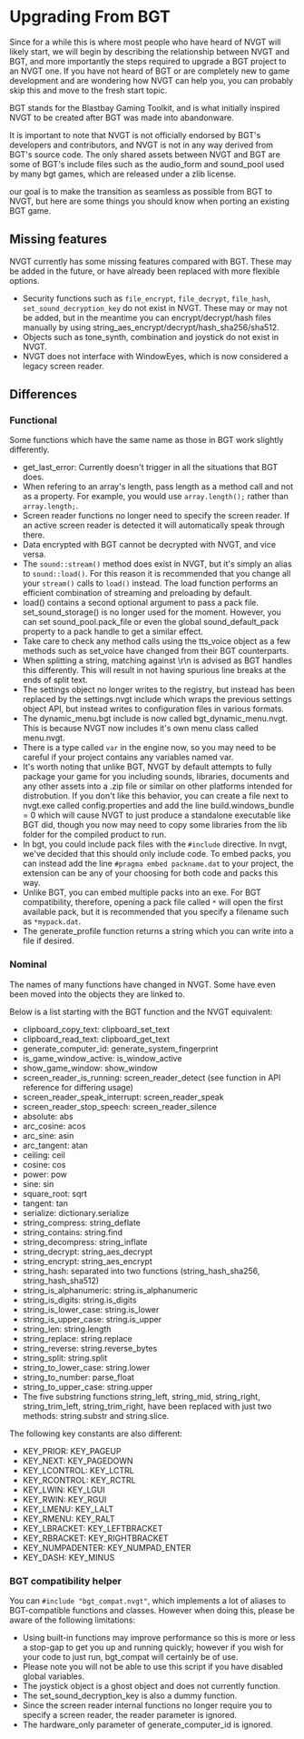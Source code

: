 # Upgrading From BGT
Since for a while this is where most people who have heard of NVGT will likely start, we will begin by describing the relationship between NVGT and BGT, and more importantly the steps required to upgrade a BGT project to an NVGT one. If you have not heard of BGT or are completely new to game development and are wondering how NVGT can help you, you can probably skip this and move to the fresh start topic.

BGT stands for the Blastbay Gaming Toolkit, and is what initially inspired NVGT to be created after BGT was made into abandonware.

It is important to note that NVGT is not officially endorsed by BGT's developers and contributors, and NVGT is not in any way derived from BGT's source code. The only shared assets between NVGT and BGT are some of BGT's include files such as the audio_form and sound_pool used by many bgt games, which are released under a zlib license.

our goal is to make the transition as seamless as possible from BGT to NVGT, but here are some things you should know when porting an existing BGT game.

## Missing features
NVGT currently has some missing features compared with BGT. These may be added in the future, or have already been replaced with more flexible options.
* Security functions such as `file_encrypt`, `file_decrypt`, `file_hash`, `set_sound_decryption_key` do not exist in NVGT. These may or may not be added, but in the meantime you can encrypt/decrypt/hash files manually by using string_aes_encrypt/decrypt/hash_sha256/sha512.
* Objects such as tone_synth, combination and joystick do not exist in NVGT.
* NVGT does not interface with WindowEyes, which is now considered a legacy screen reader.

## Differences
### Functional
Some functions which have the same name as those in BGT work slightly differently.
* get_last_error: Currently doesn't trigger in all the situations that BGT does.
* When refering to an array's length, pass length as a method call and not as a property. For example, you would use `array.length();` rather than `array.length;`.
* Screen reader functions no longer need to specify the screen reader. If an active screen reader is detected it will automatically speak through there.
* Data encrypted with BGT cannot be decrypted with NVGT, and vice versa.
* The `sound::stream()` method does exist in NVGT, but it's simply an alias to `sound::load()`. For this reason it is recommended that you change all your `stream()` calls to `load()` instead. The load function performs an  efficient combination of streaming and preloading by default.
* load() contains a second optional argument to pass a pack file. set_sound_storage() is no longer used for the moment. However, you can set sound_pool.pack_file or even the global sound_default_pack property to a pack handle to get a similar effect.
* Take care to check any method calls using the tts_voice object as a few methods such as set_voice have changed from their BGT counterparts.
* When splitting a string, matching against \r\n is advised as BGT handles this differently. This will result in not having spurious line breaks at the ends of split text.
* The settings object no longer writes to the registry, but instead has been replaced by the settings.nvgt include which wraps the previous settings object API, but instead writes to configuration files in various formats.
* The dynamic_menu.bgt include is now called bgt_dynamic_menu.nvgt. This is because NVGT now includes it's own menu class called menu.nvgt.
* There is a type called `var` in the engine now, so you may need to be careful if your project contains any variables named var.
* It's worth noting that unlike BGT, NVGT by default attempts to fully package your game for you including sounds, libraries, documents and any other assets into a .zip file or similar on other platforms intended for distrobution. If you don't like this behavior, you can create a file next to nvgt.exe called config.properties and add the line build.windows_bundle = 0 which will cause NVGT to just produce a standalone executable like BGT did, though you now may need to copy some libraries from the lib folder for the compiled product to run.
* In bgt, you could include pack files with the `#include` directive. In nvgt, we've decided that this should only include code. To embed packs, you can instead add the line `#pragma embed packname.dat` to your project, the extension can be any of your choosing for both code and packs this way.
* Unlike BGT, you can embed multiple packs into an exe. For BGT compatibility, therefore, opening a pack file called `*` will open the first available pack, but it is recommended that you specify a filename such as `*mypack.dat`.
* The generate_profile function returns a string which you can write into a file if desired.

### Nominal
The names of many functions have changed in NVGT. Some have even been moved into the objects they are linked to.

Below is a list starting with the BGT function and the NVGT equivalent:
* clipboard_copy_text: clipboard_set_text
* clipboard_read_text: clipboard_get_text
* generate_computer_id: generate_system_fingerprint
* is_game_window_active: is_window_active
* show_game_window: show_window
* screen_reader_is_running: screen_reader_detect (see function in API reference for differing usage)
* screen_reader_speak_interrupt: screen_reader_speak
* screen_reader_stop_speech: screen_reader_silence
* absolute: abs
* arc_cosine: acos
* arc_sine: asin
* arc_tangent: atan
* ceiling: ceil
* cosine: cos
* power: pow
* sine: sin
* square_root: sqrt
* tangent: tan
* serialize: dictionary.serialize
* string_compress: string_deflate
* string_contains: string.find
* string_decompress: string_inflate
* string_decrypt: string_aes_decrypt
* string_encrypt: string_aes_encrypt
* string_hash: separated into two functions (string_hash_sha256, string_hash_sha512)
* string_is_alphanumeric: string.is_alphanumeric
* string_is_digits: string.is_digits
* string_is_lower_case: string.is_lower
* string_is_upper_case: string.is_upper
* string_len: string.length
* string_replace: string.replace
* string_reverse: string.reverse_bytes
* string_split: string.split
* string_to_lower_case: string.lower
* string_to_number: parse_float
* string_to_upper_case: string.upper
* The five substring functions string_left, string_mid, string_right, string_trim_left, string_trim_right, have been replaced with just two methods: string.substr and string.slice.

The following key constants are also different:
* KEY_PRIOR: KEY_PAGEUP
* KEY_NEXT: KEY_PAGEDOWN
* KEY_LCONTROL: KEY_LCTRL
* KEY_RCONTROL: KEY_RCTRL
* KEY_LWIN: KEY_LGUI
* KEY_RWIN: KEY_RGUI
* KEY_LMENU: KEY_LALT
* KEY_RMENU: KEY_RALT
* KEY_LBRACKET: KEY_LEFTBRACKET
* KEY_RBRACKET: KEY_RIGHTBRACKET
* KEY_NUMPADENTER: KEY_NUMPAD_ENTER
* KEY_DASH: KEY_MINUS

### BGT compatibility helper
You can `#include "bgt_compat.nvgt"`, which implements a lot of aliases to BGT-compatible functions and classes. However when doing this, please be aware of the following limitations:
* Using built-in functions may improve performance so this is more or less a stop-gap to get you up and running quickly; however if you wish for your code to just run, bgt_compat will certainly be of use.
* Please note you will not be able to use this script if you have disabled global variables.
* The joystick object is a ghost object and does not currently function.
* The set_sound_decryption_key is also a dummy function.
* Since the screen reader internal functions no longer require you to specify a screen reader, the reader parameter is ignored.
* The hardware_only parameter of generate_computer_id is ignored.
